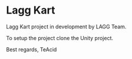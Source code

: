# Lagg Kart
Lagg Kart project in development by LAGG Team.

To setup the project clone the Unity project.

Best regards,
TeAcid